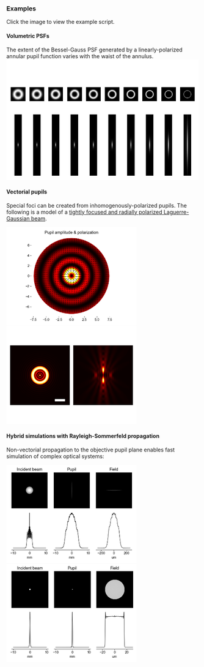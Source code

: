 
### Examples
Click the image to view the example script.
#### Volumetric PSFs
The extent of the Bessel-Gauss PSF generated by a linearly-polarized annular pupil function varies with the waist of the annulus.
[![Annular pupils of various waists generate Bessel-Gauss beams with various axial extents](https://github.com/shohamlab/foci/blob/main/examples/bessel-gauss-example.png)](https://github.com/shohamlab/foci/blob/main/examples/bessel.py)

#### Vectorial pupils
Special foci can be created from inhomogenously-polarized pupils. The following is a model of a [tightly focused and radially polarized Laguerre-Gaussian beam](https://doi.org/10.1364/OPTICA.5.000086). 

<a href="https://github.com/shohamlab/foci/blob/main/examples/rplg.py">
<img src="https://raw.githubusercontent.com/shohamlab/foci/main/examples/rplg-example-pupil.png" height="256"><img src="https://github.com/shohamlab/foci/blob/main/examples/rplg-example-psf.png" height="256">
</a>

#### Hybrid simulations with Rayleigh-Sommerfeld propagation
Non-vectorial propagation to the objective pupil plane enables fast simulation of complex optical systems:

<a href="https://github.com/shohamlab/foci/blob/main/examples/aperture-cylinder-line.py">
<img src="https://raw.githubusercontent.com/shohamlab/foci/main/examples/aper-cylinder-hybrid-example-psf.png" height="256">
</a>

<a href="https://github.com/shohamlab/foci/blob/main/examples/aperture-4f.py">
<img src="https://raw.githubusercontent.com/shohamlab/foci/main/examples/aper-hybrid-example-psf.png" height="256">
</a>
